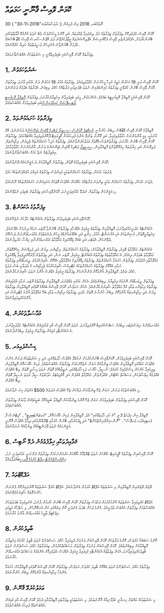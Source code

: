 # ކޮމަން ވޮއިސް ޤާނޫނީ ހަމަތައް

30 ނޮވެމްބަރ، 2018 އިން ފެށިގެން {: ދުވަސްވަގުތު="2018-11-30" }

ކޮމަން ވޮއިސް މެދުވެރިކޮށް ތިފަރާތަށް ތިފަރާތުގެ އަޑު، ލިޔެފައިވާ ޖުމްލަތައް، އަދި ކޮންމެ މީހަކަށްވެސް ވެބް ނުވަތަ ގެންގުޅޭ އާލާތްތަކުގައި ބޭނުންކުރުމަށް، އުފެއްދުންތެރި ވޮއިސް ރެކޮގްނިޝަން އެޕްލިކޭޝަންތައް އީޖާދުކުރެވޭނެ ފަދަ އޮޕެން-ސޯރސް ވޮއިސް ޑޭޓާ ބޭސްއެއް ހެދުމަށް ބޭނުންވާނެ އެހެނިހެން ވަސީލަތްތައް ހަދިޔާ ކުރެވޭނެއެވެ.

ތިފަރާތައް ކޮމަން ވޮއިސްގައި ބައިވެރިވެވޭނީ މި ޝަރުތުތަކަށް އެއްބަސްވާނަމައެވެ.

## 1\. ޝަރުތުހަމަވުން
ކޮމަން ވޮއިސް ވަނީ 19 އަހަރުން މަތީގެ ހުރިހާ މީހުންނަށް ހުޅުވާލެވިފައެވެ. ތިފަރާތުގެ އުމުރު 19 އަހަރުން ދަށް ކަމުގައި ވާނަމަ، ތިފަރާތަށް ކޮމަން ވޮއިސް ބޭނުން ކުރެވޭނީ ތިފަރާތުގެ މައިންބަފައިން ނުވަތަ ބެލެނިވެރި ފަރާތެއްގެ ހުއްދަ ލިބިގަނެ، އެފަރާތުގެ ބެލުމުގެ ދަށުންނެވެ.

ކޮމަން ވޮއިސްއަކީ މޮޒިއްލާ ކޮމިއުނިޓީގެ ބައެކެވެ. އެހެންކަމުން، މީގައި ބައިވެރިވާން އިޚުތިޔާރުކުރާނަމަ، ތިފަރާތުން [މޮޒިއްލާ ކޮމިއުނިޓީ ޕާޓިސިޕޭޝަން ގައިޑްލައިންސް](https://www.mozilla.org/about/governance/policies/participation/)ގައި ބައިވެރިވުމަށް އެއްބަސްވެއެވެ.

## 2\. ތިފަރާތުގެ ހުށައެޅުންތައް
މޮޒިއްލާގެ ކޮމަން ވޮއިސް ޑޭޓާބޭސް ލިބެން ހުންނާނީ [ކްރިއޭޓިވް ކޮމަންސް ސީސީޒީރޯ ޕަބްލިކް ޑޮމެއިން ޑެޑިކޭޝަން](https://creativecommons.org/publicdomain/zero/1.0/)ގެ ދަށުންނެވެ. އޭގެ މާނައަކީ، މިއީ ޢާންމުންނަށް ހުޅުވާލެވިފައިވާ، އަދި ޤާނޫނު ތަންދޭ އެންމެ ފުރިހަމައަށް ކޮޕީރައިޓް ދޫކޮށްލެވިފައިވާ އެއްޗެއްކަމެވެ. ތިފަރާތުން ކޮމަން ވޮއިސް ބޭނުން ކުރާނަމަ، ތިފަރާތުންވެސް އެގޮތަށް ޢަމަލުކުރަންވާނެއެވެ. ތިފަރާތުގެ ހުރިހާ ހުށައެޅުންތައް (ލިޔުން، ރިކޯޑިންތައް، ވެލިޑޭޝަން އަދި ޚިޔާލުތައް ހިމެނޭގޮތުން) މޮޒިއްލާއިން، [ސީސީޒީރޯ](https://creativecommons.org/publicdomain/zero/1.0/) ޕަބްލިކް ޑޮމެއިން ޑެޑިކޭޝަންގެ ދަށުން، ޢާންމުންނަށް ހުޅުވާލުމާމެދު އިއުތިރާޒެއް ނެތް ކަމަށް އެއްބަސްވާންވާނެއެވެ.

ކޮމަން ވޮއިސްގައި ބައިވެރިވުމުގެ ގޮތުން، ތިފަރާތުން މޮޒިއްލާއަށް ދެ ޔަޤީންކަމެއް ދޭންވާނެއެވެ:

ފުރަތަމަ ކަމަކަށް، ތިފަރާތުގެ ހުށައެޅުންތަކަކީ މުޅިންވެސް ތިފަރާތުގެ އަމިއްލަ އުފެއްދުންތަކެއް ކަމެވެ.

ދެވަނަ ކަމަކަށް، ތިފަރާތުގެ ހުށައެޅުން ތަކަކީ ތިންވަނަ ފަރާތެއްގެ ހައްޤަކަށް އެއްވެސް ގޮތަކަށް އަރައިގަންނަ ހުށައެޅުންތަކެއް ނޫންކަމެވެ.

މި ޔަޤީންކަން ތިފަރާތަށް ނުދެވޭ ކަމުގައިވަނީނަމަ، ކޮމަންވޮއިސްގައި ތިފަރާތަށް ބައިވެރި ނުވެވޭނެއެވެ.

## 3\. ތިފަރާތުގެ އެކައުންޓް
ކޮމަންވޮއިސްގައި ބައިވެރިވުމަށް ތިފަރާތުން އެކައުންޓެއް ހަދާކަށް ނުޖެހޭނެއެވެ.

އެކައުންޓެއް ހަދަނީކަމުގައިވާނަމަ، މޮޒިއްލާއިން ތިފަރާތުގެ އީމެއިލް އެޑްރެހާއި ތިފަރާތުން ބޭނުންވާ ޔޫޒަރ ނަމެއް ދިނުމަށް އެދޭނެއެވެ. އިޚުތިޔާރީގޮތުން، މެޝިންތަކަށް އެކި އެކްސެންޓް، އުމުރު، މިންތި އަދި ބެކްގްރައުންޑްގެ މީހުން ދެނެގަތުމަށް އަޅުގަނޑުމެންނަށް ދަސްކޮށް ދެވޭނެހެން، އެވަޓަރ އަދި ބައެއް ޑިމޮގްރަފިކް މައުލޫމާތު އަޅުގަނޑުމެންނާއި ހިއްސާ ކުރެވިދާނެއެވެ.  

އެކައުންޓަށް މައުލޫމާތު ދޭއިރު، ތިފަރާތުން މޮޒިއްލާއަށް:
 ތިފަރާތުގެ ހުށައެޅުންތައް، ރިކޯޑިންގ، ލިޔުން އަދި ވެލިޑޭޝަން ހިމެނޭގޮތުން، މައުލޫމާތު ބަލަމުން ދިއުމުގެ،
އެ މައުލޫމާތުތައް ތިފަރާތުގެ އެކައުންޓް، އީމެއިލް، ޔޫޒަރ ނަން، އަދި ތިފަރާތުން ފޯރުކޮށްދީފައިވާ ޑިމޮގްރަފިކް މައުލޫމާތާއި ގުޅުވުމުގެ،
ތިފަރާތުން ހުށައަޅާ ހުށައެޅުންތައް، ތިފަރާތުގެ ޑިމޮގްރަފިކް މައުލޫމާތާއި އެއްކޮށް ޝާއިރުކުރުމުގެ،
ލީޑަރބޯޑުގައި ތިފަރާތުގެ ނަމާއި އެއްކޮށް ތިފަރާތުގެ ހުށައެޅުންތަކުގެ މެޓްރިކްސް ޝާއިރުކުރުމުގެ (ރިކޯޑިންގ ގެ އަދަދާއި ބަސް ފަދަ)  
ހުއްދަ ދެއެވެ.
މޮޒިއްލާއިން އާންމުކޮށް ފެންނާނެހެން ތިފަރާތުގެ އީމެއިލް އެޑްރެސް އާންމު ނުވަތަ ޝާއިރުނުކުރާނެއެވެ.

ތިފަރާތަށް ލީޑަރބޯޑަށް ނޭރުމުގެ އިޚުތިޔާރު ލިބިގެންވެއެވެ. އެހެން ކަމުގައި ވެއްޖެނަމަ، މޮޒިއްލާއިން ތިފަރާތުގެ ޔޫޒަރ ނަމާއި ގުޅުވައިގެން ތިފަރާތުގެ ރިކޯޑިންގ ތަކާއި ގުޅޭ މަޢުލޫމާތު ޝާއިރުނުކުރާނެއެވެ. އެހެން ނަމަވެސް، ކޮމަން ވޮއިސްގެ ބައެއްގެ ގޮތުގައި މޮޒިއްލާއިން ތިފަރާތުގެ ލިޔުން އަދި ރިކޯޑިންގތައް އާންމުކޮށް ލިބެން ހުންނާނެ ގޮތަށް ހަދައި، ތިފަރާތުގެ ރިކޯޑިންގ ތަކާއި ބެހޭ މައުލޫމާތު އާންމު މެޓްރިކްސް ގައި އާންމުކުރެވިފައިވާނެއެވެ.  

## 4\. މުއާސަލާތުކުރުން
އަޅުގަނޑުމެންގެ ނިއުސްލެޓަރ ލިބުމަށް ސަބްސްކްރައިބް ކޮށްފައިވާނަމަ، ނުވަތަ ކޮމަން ވޮއިސް އާއި ގުޅުވައިގެން އެކައުންޓެއް ހަދާފައިވާނަމަ، އެ އަކައުންޓާއި ގުޅިގެން ތިފަރާތަށް އީމެއިލް ލިބެމުންދާނެއެވެ.

## 5\. ޑިސްކްލެއިމަރ

ކޮމަން ވޮއިސްގައި ބައިވެރިވުމުން، ކޮމަންވޮއިސް ބޭނުންކުރުމަށް ނުކުޅެދޭ އެއްވެސް ހާލަތެއްގައި، އަދި މި ޝަރުތުތަކުގެ ދަށުން އަންނަ އެއްވެސް ކަމެއްގައި މޮޒިއްލާއިން އެއްވެސް ޒިންމާއެއް ނަގަން ނުޖެހޭނެކަމަށް ތިފަރާތުން އެއްބަސްވެއެވެ. ވަކިން ޚާއްސަކޮށް މޮޒިއްލާއިން ތިރީގައިވާ ކަންކަން ޑިސްކްލެއިމް ކުރެއެވެ:
 ނުުސީދާ، ޚާއްސަ، ވަކި ޙާލަތެއްގައި، ނަތީޖާއެއްގެ ގޮތުން ނުވަތަ މިސާލީ ގޮތުން ލިބޭ އެއްވެސް ގެއްލުމެއް
ހިތްސާފުކަން، މަސައްކަތް ހުއްޓުން، ގެއްލުންވުން، މައުލޫމާތު ގެއްލުން އަދި ކޮމްޕިއުޓަރު ހަލާކުވުމުގެ ސީދާ ނުވަތަ ނުސީދާ ގޮތުން ލިބޭ ގެއްލުން.

މި އެއްބަސްވުމުގެ ދަށުން، ނަގަން ޖެހޭ ޒިންމާއަކަށް ދައްކަން ޖެހޭ އެއްވެސް އަދަދެއް 500$ އަށްވުރެ ގިނަ ނުވާނެއެވެ.

ކޮމަން ވޮއިސްގައި ތިފަރާތުން ބައިވެރިވުމުން ނަގަން ޖެހޭ ކޮންމެ ޒިންމާއަކުން މޮޒިއްލާ ބަރީއަކޮށް ބަރީއަވެގެން ވާކަމަށް ތިފަރާތުން އެއްބަސްވެއެވެ.

މޮޒިއްލާ އިން ޚިދުމަތް ދޭނީ "އެ ހުރި ހާލަތެއްގައި" އެވެ.  މޮޒިއްލާއިން ވަކިން ޚާއްސަކޮށް، "މަރޗަންޓަބިލިޓީ" ، "ފިޓްނެސް ފޯ ޕަރޓިކިއުލަރ ޕަރޕޮސް" ، "ނޮން-އިންފްރިންޖްމެންޓް" އަދި ޑީލްކުރުމާއި، ބޭނުން ކުރުމާއި ޓްރޭޑްކުރުމުގައި ދިމާވާ އެއްވެސް ޤާނޫނީ ޔަޤީންކަމެއް ނުވަތަ ވޮރަންޓީއެއްގެ ޒިންމާއެއް ނުނަގާނެއެވެ.

## 6\. ޤަވާއިދުތަކާއި ޚިލާފުވުމުން ދެވޭ ނޯޓިސް
ކޮމަން ވޮއިސްއިން ތިފަރާތުގެ ކޮޕީރައިޓް ހައްޤަކަށް ނުވަތަ ޓްރޭޑްމާކް ޙާއްޤަކަށް އަރަގަންނަކަމަށް ތިފަރާތަށް ފެންނަނީ ކަމުގައިވަނީ ނަމަ، [އިންފްރިންޖްމެންޓް ރިޕޯޓް ކުރުމުގެ ޕޮލިސީ](https://www.mozilla.org/about/legal/report-infringement/)ބައްލަވާލައްވާ

## 7\. އަޕްޑޭޓްތައް
ދޭތެރެ ދޭތެރެއިން މޮޒިއްލާއިން މި ޝަރުތުތައް އަޕްޑޭޓް ކުރަމުން ގެންދާނެއެވެ. އަޕްޑޭޓް ކުރެވޭ ޝަރުތުތައް އޮންލައިންކޮށް ފެންނަން ހުންނަގޮތައް ޝާއިރުކުރެވޭނެއެވެ.

އަޕްޑޭޓް ކުރެވިފައިވާ ޝަރުތުތައް އާންމުކުރުމަށް ފަހުވެސް ތިފަރާތުން ކޮމަން ވޮއިސް ބޭނުން ކުރަމުން ދާނަމަ، ގެނެވިފައިވާ ބަދަލުތަކަށް އެއްބަސްވުމަށް ތިފަރާތަށް އެއްބަސް ވެވުނީއެވެ. އެންމެ ފަހުން ބަދަލު ގެނެވުނީ ކޮން އިރެއްގައި ކަން އެނގޭނޭހެން، މި ޞަފްހާގެ މަތީގައި އިފެކްޓިވް ތާރީޚު އަޅުގަނޑުމެން ޢާންމު ކުރާނަމެވެ.

## 8\. ބާތިލުކުރުން
ކޮންމެ ސަބަބަކާ ހުރެވެސް، ކޮންމެ ފަރާތަކަށް ކޮމަން ވޮއިސްއަށް ވަނުމަށް ދެވިފައިވާ ހުއްދަ ސަސްޕެންޑް ނުވަތަ ބާތިލު ކުރުމުގެ އިޚުތިޔާރު މޮޒިއްލާއަށް ލިބިގެންވެއެވެ. ކޮމަން ވޮއިސްއަށް ވަނުމަށް ތިފަރާތުން މަސައްކަތްކުރުމުން، ތިޔަފަރާތުގެ ހުއްދަ ސަސްޕެންށް ނުވަތަ ބާތިލުކުރެވިފައިވާނަމަ، އެކަން ތިފަތާތުގެ އެކައުންޓާއި ގުޅިފައިވާ އީމެއިލް އެޑްރެސް މެދުވެރިކޮށް އެންގުމުގެ މަސައްކަތް އަޅުގަނޑުމެން ކުރާނަމެވެ.

ތިފަރާތުގެ ހުއްދަ ސަސްޕެންޑް ނުވަތަ އެއްކޮށް ބާތިލު ކުރެވުނު ނަމަވެސް، ތިފަރާތުން ކޮމަން ވޮއިސްގެ ގޮތުގައި މޮޒިއްލާއަށް ހުށައަޅާ އެންމެހާ ރިކޯޑިންގތައް ޢާންމުކޮށް ލިބެން ހުންނާނެއެވެ.

## 9\. ޢަމަލުކުރެވޭ ޤާނޫނު
މި ޝަރުތުތަކުގެ މައްޗަށް ހިނގާނީ ކެލެފޯނިއާގެ ޤާނޫނުތަކެވެ. މި ޝަރުތުތަކަކީ ތިފަރާތައި މޮޒިއްލާއާއި ދެމެދު ކޮމަން ވޮއިސް އާއި ގުޅިގެން އެއްބަސްވެވޭ ފުރިހަމަ އެއްބަސްވުމެވެ. 
